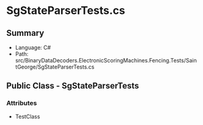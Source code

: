 ﻿# SgStateParserTests.cs

## Summary

* Language: C#
* Path: src/BinaryDataDecoders.ElectronicScoringMachines.Fencing.Tests/SaintGeorge/SgStateParserTests.cs

## Public Class - SgStateParserTests

### Attributes

 - TestClass

